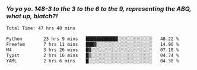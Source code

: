 ### ***Yo yo yo. 148-3 to the 3 to the 6 to the 9, representing the ABQ, what up, biatch?!***

<!--START_SECTION:waka-->

```txt
Total Time: 47 hrs 48 mins

Python        23 hrs 9 mins   ████████████░░░░░░░░░░░░░   48.22 %
Freefem       7 hrs 11 mins   ███▓░░░░░░░░░░░░░░░░░░░░░   14.96 %
M4            3 hrs 26 mins   █▓░░░░░░░░░░░░░░░░░░░░░░░   07.18 %
Typst         2 hrs 16 mins   █▒░░░░░░░░░░░░░░░░░░░░░░░   04.74 %
YAML          2 hrs 6 mins    █░░░░░░░░░░░░░░░░░░░░░░░░   04.38 %
```

<!--END_SECTION:waka-->

<!--
**AJMC2002/AJMC2002** is a ✨ _special_ ✨ repository because its `README.md` (this file) appears on your GitHub profile.

Here are some ideas to get you started:

- 🔭 I’m currently working on ...
- 🌱 I’m currently learning ...
- 👯 I’m looking to collaborate on ...
- 🤔 I’m looking for help with ...
- 💬 Ask me about ...
- 📫 How to reach me: ...
- 😄 Pronouns: ...
- ⚡ Fun fact: ...
-->
